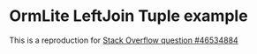 # OrmLite LeftJoin Tuple example

This is a reproduction for [Stack Overflow question #46534884][so]

[so]: https://stackoverflow.com/q/46534884
